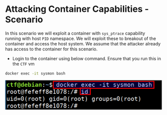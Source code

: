 # Attacking Container Capabilities - Scenario

In this scenario we will exploit a container with `sys_ptrace` capability running with host `PID` namespace. We will exploit these to breakout of the container and access the host system. We assume that the attacker already has access to the container for this scenario.

* Login to the container using below command. Ensure that you run this in the `CTF` vm 

```bash
docker exec -it sysmon bash
```

![docker exec into sysmon](images/sysmon-access.png)
